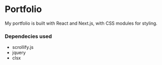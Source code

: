 # Portfolio
My portfolio is built with React and Next.js, with CSS modules for styling.

### Dependecies used
- scrollify.js
- jquery
- clsx
